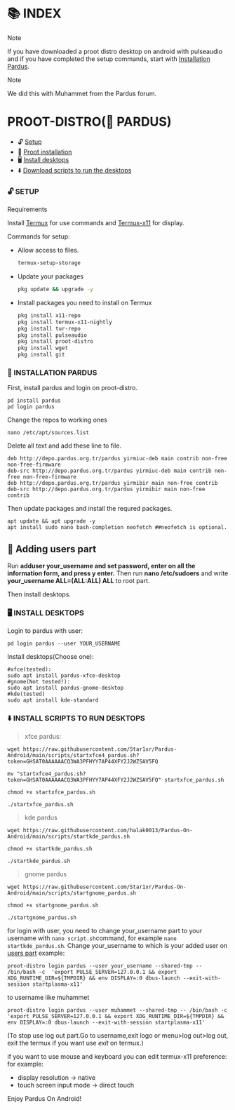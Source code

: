 <!-- PARDUS ON ANDROID -->
# 📚 INDEX

> [!NOTE]  
>If you have downloaded a proot distro desktop on android with pulseaudio and if you have completed the setup commands, start with [Installation Pardus](#installation).


> [!NOTE]
>We did this with Muhammet from the Pardus forum. 

# PROOT-DISTRO(🐯 PARDUS) 
* 🔓 [Setup](#setup)
* 📲 [Proot installation](#installation)
* 🖥️ [Install desktops](#desktops)
* ⬇️ [Download scripts to run the desktops](#easy-download)

### 🔓 SETUP <a name=setup></a> 

Requirements

Install [Termux](https://github.com/termux/termux-app/releases/tag/v0.118.0) for use commands and [Termux-x11](https://github.com/termux/termux-x11/releases/tag/nightly) for display.

Commands for setup:

* Allow access to files. 
  ```sh
  termux-setup-storage 
  ```
* Update your packages
   ```sh
  pkg update && upgrade -y
   ```
* Install packages you need to install on Termux
   ```sh
  pkg install x11-repo
  pkg install termux-x11-nightly
  pkg install tur-repo
  pkg install pulseaudio
  pkg install proot-distro
  pkg install wget
  pkg install git 
   ```
### 📲 INSTALLATION PARDUS <a name=installation></a>

First, install pardus and login on proot-distro. 

```
pd install pardus
pd login pardus
```

Change the repos to working ones

```
nano /etc/apt/sources.list
```

Delete all text and add these line to file. 

```
deb http://depo.pardus.org.tr/pardus yirmiuc-deb main contrib non-free non-free-firmware
deb-src http://depo.pardus.org.tr/pardus yirmiuc-deb main contrib non-free non-free-firmware
deb http://depo.pardus.org.tr/pardus yirmibir main non-free contrib
deb-src http://depo.pardus.org.tr/pardus yirmibir main non-free contrib
```

Then update packages and install the requred packages. 

```
apt update && apt upgrade -y
apt install sudo nano bash-completion neofetch ##neofetch is optional.
```

## 👤 Adding users part  <a name=users></a>
Run **adduser your_username and set password, enter on all the information form, and press y enter.**
Then run **nano /etc/sudoers** and write **your_username ALL=(ALL:ALL) ALL** to root part. 

Then install desktops. 

### 🖥️ INSTALL DESKTOPS  <a name=desktops></a>

Login to pardus with user:

```
pd login pardus --user YOUR_USERNAME
```

Install desktops(Choose one):

```
#xfce(tested):
sudo apt install pardus-xfce-desktop
#gnome(Not tested!):
sudo apt install pardus-gnome-desktop
#kde(tested)
sudo apt install kde-standard
```

### ⬇️ INSTALL SCRIPTS TO RUN DESKTOPS <a name=easy-download></a>

> xfce pardus:

```
wget https://raw.githubusercontent.com/Star1xr/Pardus-Android/main/scripts/startxfce4_pardus.sh?token=GHSAT0AAAAAACQ3WA3PFHYY7AP44XFY2J2WZSAV5FQ

mv "startxfce4_pardus.sh?token=GHSAT0AAAAAACQ3WA3PFHYY7AP44XFY2J2WZSAV5FQ" startxfce_pardus.sh

chmod +x startxfce_pardus.sh

./startxfce_pardus.sh
```

> kde pardus

```
wget https://raw.githubusercontent.com/halak0013/Pardus-On-Android/main/scripts/startkde_pardus.sh

chmod +x startkde_pardus.sh

./startkde_pardus.sh
```

> gnome pardus

```
wget https://raw.githubusercontent.com/Star1xr/Pardus-On-Android/main/scripts/startgnome_pardus.sh

chmod +x startgnome_pardus.sh

./startgnome_pardus.sh
```

for login with user, you need to change your_username part to your username with `nano script.sh`command, for example
`nano startkde_pardus.sh`. Change your_username to which is your added user on [users part](#users) example:

```
proot-distro login pardus --user your_username --shared-tmp -- /bin/bash -c  'export PULSE_SERVER=127.0.0.1 && export XDG_RUNTIME_DIR=${TMPDIR} && env DISPLAY=:0 dbus-launch --exit-with-session startplasma-x11'
```

to username like muhammet

```console
proot-distro login pardus --user muhammet --shared-tmp -- /bin/bash -c  'export PULSE_SERVER=127.0.0.1 && export XDG_RUNTIME_DIR=${TMPDIR} && env DISPLAY=:0 dbus-launch --exit-with-session startplasma-x11'
```

(To stop use log out part.Go to username,exit logo or menu>log out>log out, exit the termux if you want use *exit* on termux.)

if you want to use mouse and keyboard you can edit termux-x11 preference:
for example:

- display resolution -> native
- touch screen input mode -> direct touch


Enjoy Pardus On Android! 

